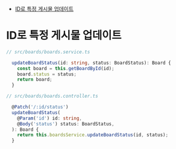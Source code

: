 <!-- TOC -->

- [ID로 특정 게시물 업데이트](#id%EB%A1%9C-%ED%8A%B9%EC%A0%95-%EA%B2%8C%EC%8B%9C%EB%AC%BC-%EC%97%85%EB%8D%B0%EC%9D%B4%ED%8A%B8)

<!-- /TOC -->

# ID로 특정 게시물 업데이트

``` typescript
// src/boards/boards.service.ts

  updateBoardStatus(id: string, status: BoardStatus): Board {
    const board = this.getBoardById(id);
    board.status = status;
    return board;
  }
```

``` typescript
// src/boards/boards.controller.ts

  @Patch('/:id/status')
  updateBoardStatus(
    @Param('id') id: string,
    @Body('status') status: BoardStatus,
  ): Board {
    return this.boardsService.updateBoardStatus(id, status);
  }
```
